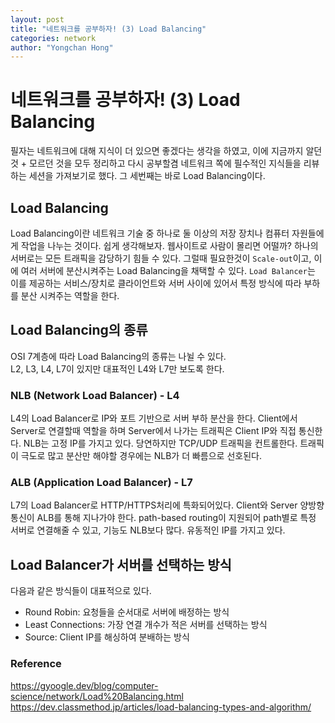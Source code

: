 ```yaml
---
layout: post
title: "네트워크를 공부하자! (3) Load Balancing"
categories: network
author: "Yongchan Hong"
---
```


# 네트워크를 공부하자! (3) Load Balancing 
필자는 네트워크에 대해 지식이 더 있으면 좋겠다는 생각을 하였고, 이에 지금까지 알던 것 + 모르던 것을 모두 정리하고 다시 공부할겸 네트워크 쪽에 필수적인 지식들을 리뷰하는 세션을 가져보기로 했다. 그 세번째는 바로 Load Balancing이다.  

## Load Balancing

Load Balancing이란 네트워크 기술 중 하나로 둘 이상의 저장 장치나 컴퓨터 자원들에게 작업을 나누는 것이다. 쉽게 생각해보자. 웹사이트로 사람이 몰리면 어떨까? 하나의 서버로는 모든 트래픽을 감당하기 힘들 수 있다. 그럴때 필요한것이 `Scale-out`이고, 이에 여러 서버에 분산시켜주는 Load Balancing을 채택할 수 있다. `Load Balancer`는 이를 제공하는 서비스/장치로 클라이언트와 서버 사이에 있어서 특정 방식에 따라 부하를 분산 시켜주는 역할을 한다. 

## Load Balancing의 종류  
OSI 7계층에 따라 Load Balancing의 종류는 나뉠 수 있다.  
L2, L3, L4, L7이 있지만 대표적인 L4와 L7만 보도록 한다.  

### NLB (Network Load Balancer) - L4

L4의 Load Balancer로 IP와 포트 기반으로 서버 부하 분산을 한다. Client에서 Server로 연결할때 역할을 하며 Server에서 나가는 트래픽은 Client IP와 직접 통신한다. NLB는 고정 IP를 가지고 있다. 당연하지만 TCP/UDP 트래픽을 컨트롤한다. 트래픽이 극도로 많고 분산만 해야할 경우에는 NLB가 더 빠름으로 선호된다.

### ALB (Application Load Balancer) - L7

L7의 Load Balancer로 HTTP/HTTPS처리에 특화되어있다. Client와 Server 양방향 통신이 ALB를 통해 지나가야 한다. path-based routing이 지원되어 path별로 특정 서버로 연결해줄 수 있고, 기능도 NLB보다 많다. 유동적인 IP를 가지고 있다.

## Load Balancer가 서버를 선택하는 방식
다음과 같은 방식들이 대표적으로 있다. 
- Round Robin: 요청들을 순서대로 서버에 배정하는 방식
- Least Connections: 가장 연결 개수가 적은 서버를 선택하는 방식
- Source: Client IP를 해싱하여 분배하는 방식

### Reference
https://gyoogle.dev/blog/computer-science/network/Load%20Balancing.html  
https://dev.classmethod.jp/articles/load-balancing-types-and-algorithm/  